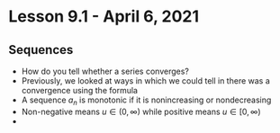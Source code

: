 # Lesson 9.1 - April 6, 2021
## Sequences
- How do you tell whether a series converges?
- Previously, we looked at ways in which we could tell in there was a convergence using the formula
- A sequence $a_n$ is monotonic if it is nonincreasing or nondecreasing
- Non-negative means $u \in (0, \infty)$ while positive means $u \in [0, \infty)$
- 
